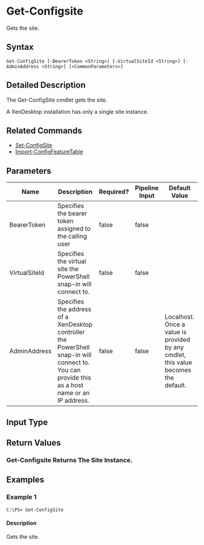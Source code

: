 ﻿
# Get-Configsite
Gets the site.
## Syntax
```
Get-ConfigSite [-BearerToken <String>] [-VirtualSiteId <String>] [-AdminAddress <String>] [<CommonParameters>]
```
## Detailed Description
The Get-ConfigSite cmdlet gets the site.

A XenDesktop installation has only a single site instance.


## Related Commands

* [Set-ConfigSite](./Set-ConfigSite/)
* [Import-ConfigFeatureTable](./Import-ConfigFeatureTable/)
## Parameters
| Name   | Description | Required? | Pipeline Input | Default Value |
| --- | --- | --- | --- | --- |
| BearerToken | Specifies the bearer token assigned to the calling user | false | false |  |
| VirtualSiteId | Specifies the virtual site the PowerShell snap-in will connect to. | false | false |  |
| AdminAddress | Specifies the address of a XenDesktop controller the PowerShell snap-in will connect to. You can provide this as a host name or an IP address. | false | false | Localhost. Once a value is provided by any cmdlet, this value becomes the default. |

## Input Type

### 

## Return Values

### Get-Configsite Returns The Site Instance.

## Examples

### Example 1
```
C:\PS> Get-ConfigSite
```
#### Description
Gets the site.
